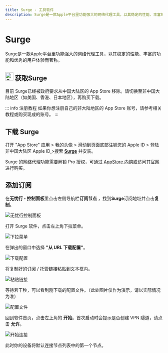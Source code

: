 ```yaml
---
title: Surge - 工具软件
description: Surge是一款Apple平台里功能强大的网络代理工具，以其稳定的性能、丰富的功能和优秀的用户体验而著称。
---
```


# Surge

Surge是一款Apple平台里功能强大的网络代理工具，以其稳定的性能、丰富的功能和优秀的用户体验而著称。

## <img src="/images/image_spaces_2FtaiByLw8cj0IZKJTlaiM_2Fuploads_2FoBLta0TNRbF6ARUAOFxW_2Fsurge_1.png" width="26" height="26" alt="Surge图标"> 获取Surge

目前 Surge已经被政府要求从中国大陆区的 App Store 移除。请切换至非中国大陆地区（如美国、香港、日本地区），再购买下载。

::: info 注册教程
如果你想注册自己的非大陆地区的 App Store 账号，请参考相关教程或购买现成的账号。
:::

## 下载 Surge

打开 "App Store" 应用 > 我的头像 > 滑动到页面底部注销您的 Apple ID > 登陆非中国大陆区 Apple ID[ ](https://apps.apple.com/us/app/quantumult-x/id1443988620)>搜索 [**Surge**](https://apps.apple.com/us/app/surge-3/id1442620678?ls=1) 并安装。

Surge 的网络代理功能需要解锁 Pro 授权，可通过 [AppStore 内购](https://apps.apple.com/us/app/surge-3/id1442620678?ls=1)或访问其[官网](https://nssurge.com/)进行购买。

## 添加订阅

在**无忧行 - 控制面板**里点击左侧导航栏**订阅节点** ，找到**Surge**订阅地址并点击**复制**。

<img src="/images/image_spaces_2FtaiByLw8cj0IZKJTlaiM_2Fuploads_2FIJSBJWhaXZhdze3wrTAj_2Fimage_2.png" alt="无忧行控制面板">

打开 Surge 软件，点击左上角下拉菜单。

<img src="/images/image_spaces_2FtaiByLw8cj0IZKJTlaiM_2Fuploads_2F6jHcOdya25R6pHIgZwf6_2Fimage_3.png" alt="下拉菜单">

在弹出的窗口中选择 **"从 URL 下载配置"**。

<img src="/images/image_spaces_2FtaiByLw8cj0IZKJTlaiM_2Fuploads_2FT8njkgrzxCyaNLCMBoqg_2Fimage_1.png" alt="下载配置">

将复制好的订阅 / 托管链接粘贴到文本框内。

<img src="/images/image_spaces_2FtaiByLw8cj0IZKJTlaiM_2Fuploads_2FlMOTPoPWRopqPazVmxsG_2Fimage_2.png" alt="粘贴链接">

等待若干秒，可以看到刚下载的配置文件。（此处图片仅作为演示，请以实际情况为准）

<img src="/images/image_spaces_2FtaiByLw8cj0IZKJTlaiM_2Fuploads_2F7Rpg9XgtFWEDdQwo5FJ2_2Fimage_3.png" alt="配置文件">

回到软件首页，点击左上角的 **开始**。首次启动时会提示是否创建 VPN 隧道，请点击 **允许**。

<img src="/images/image_spaces_2FtaiByLw8cj0IZKJTlaiM_2Fuploads_2Ft80CtVLqpyO2IboAxhnj_2Fimage_1.png" alt="开始连接">

此时你的设备将默认连接节点列表中的第一个节点。
